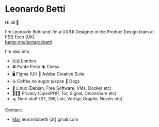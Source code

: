 # Leonardo Betti

Hi all :wave:

I'm Leonardo Betti and I'm a UX/UI Designer in the Product Design team at FSB Tech (UK).  
[bento.me/leonardobetti](https://bento.me/leonardobetti)

I'm also into:
- 🇬🇧 London
- ⚽️ Ponte Preta ♞ Chess
- 🖥️ Figma (UI) 🎨 Adobe Creative Suite
- ☕️ Coffee _no sugar please_  🐶 Dogs
- 📝 Linux (Debian, Free Software, VMs, Docker etc)
- 🕵🏻‍♂️ Privacy (OpenPGP, Tor, Signal, Onionshare etc)
- 🛸 Nerd stuff (ST, SW, Lotr, Vertigo Graphic Novels etc)



Contact:
- [Mail](https://www.leonardobetti.co.uk) leonardobetti [at] gmail.com
